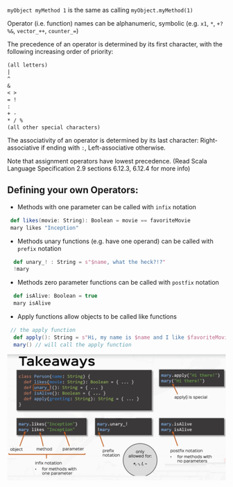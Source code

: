 `myObject myMethod 1` is the same as calling `myObject.myMethod(1)`

Operator (i.e. function) names can be alphanumeric, symbolic (e.g. `x1`, `*`, `+?%&`, `vector_++`, `counter_=`)
    
The precedence of an operator is determined by its first character, with the following increasing order of priority:

    (all letters)
    |
    ^
    &
    < >
    = !
    :
    + -
    * / %
    (all other special characters)
   
The associativity of an operator is determined by its last character: Right-associative if ending with `:`, Left-associative otherwise.
   
Note that assignment operators have lowest precedence. (Read Scala Language Specification 2.9 sections 6.12.3, 6.12.4 for more info)

## Defining your own Operators:

* Methods with one parameter can be called with `infix` notation
```scala
 def likes(movie: String): Boolean = movie == favoriteMovie
 mary likes "Inception"
```

* Methods unary functions (e.g. have one operand) can be called with `prefix` notation
```scala
  def unary_! : String = s"$name, what the heck?!?"
  !mary
```

* Methods zero parameter functions can be called with `postfix` notation
```scala
  def isAlive: Boolean = true
  mary isAlive
```

* Apply functions allow objects to be called like functions

```scala
 // the apply function
  def apply(): String = s"Hi, my name is $name and I like $favoriteMovie"
  mary() // will call the apply function
```

![operators](imgs/rtjvmOperators.png)
